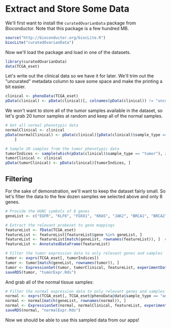 Extract and Store Some Data
========================================================

We'll first want to install the `curatedOvarianData` package from Bioconductor. Note that this package is a few hundred MB.


```r
source("http://bioconductor.org/biocLite.R")
biocLite("curatedOvarianData")
```


Now we'll load the package and load in one of the datasets.


```r
library(curatedOvarianData)
data(TCGA_eset)
```


Let's write out the clinical data so we have it for later. We'll trim out the "uncurated" metadata column to save some space and make the printing a bit easier.


```r
clinical <- phenoData(TCGA_eset)
pData(clinical) <- pData(clinical)[, colnames(pData(clinical)) != "uncurated_author_metadata"]
```


We won't want to store all of the tumor samples available in the dataset, so let's grab 20 tumor samples at random and keep all of the normal samples.


```r
# Get all normal phenotypic data
normalClinical <- clinical
pData(normalClinical) <- pData(clinical)[pData(clinical)$sample_type == "adjacentnormal", 
    ]

# Sample 20 samples from the tumor phenotypic data
tumorIndices <- sample(which(pData(clinical)$sample_type == "tumor"), 20)
tumorClinical <- clinical
pData(tumorClinical) <- pData(clinical)[tumorIndices, ]
```


Filtering
---------

For the sake of demonstration, we'll want to keep the dataset fairly small. So let's filter the data to the few dozen samples we selected above and only 8 genes.


```r
# Provide the HGNC symbols of 8 genes
geneList <- c("EGFR", "KLF6", "FOXO1", "KRAS", "JAK2", "BRCA1", "BRCA2", "PPM1D")

# Extract the relevant probeset to gene mappings
featureList <- fData(TCGA_eset)
featureList <- featureList[featureList$gene %in% geneList, ]
featureList <- featureList[match(geneList, rownames(featureList)), ]  #order
featureList <- AnnotatedDataFrame(featureList)

# Filter the tumor expression data to only relevant genes and samples
tumor <- exprs(TCGA_eset[, tumorIndices])
tumor <- tumor[match(geneList, rownames(tumor)), ]
tumor <- ExpressionSet(tumor, tumorClinical, featureList, experimentData(TCGA_eset))
saveRDS(tumor, "tumorExpr.Rds")
```


And grab all of the normal tissue samples:


```r
# Filter the normal expression data to only relevant genes and samples
normal <- exprs(TCGA_eset[, TCGA_eset@phenoData@data$sample_type == "adjacentnormal"])
normal <- normal[match(geneList, rownames(normal)), ]
normal <- ExpressionSet(normal, normalClinical, featureList, experimentData(TCGA_eset))
saveRDS(normal, "normalExpr.Rds")
```


Now we should be able to use this sampled data from our apps!
